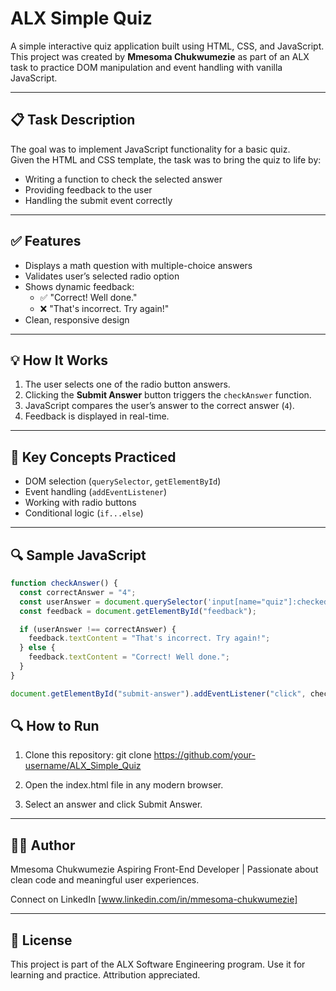 # ALX Simple Quiz

A simple interactive quiz application built using HTML, CSS, and JavaScript.  
This project was created by **Mmesoma Chukwumezie** as part of an ALX task to practice DOM manipulation and event handling with vanilla JavaScript.

---

## 📋 Task Description

The goal was to implement JavaScript functionality for a basic quiz.  
Given the HTML and CSS template, the task was to bring the quiz to life by:

- Writing a function to check the selected answer
- Providing feedback to the user
- Handling the submit event correctly

---

## ✅ Features

- Displays a math question with multiple-choice answers
- Validates user’s selected radio option
- Shows dynamic feedback:
  - ✅ "Correct! Well done."
  - ❌ "That's incorrect. Try again!"
- Clean, responsive design

---

## 💡 How It Works

1. The user selects one of the radio button answers.
2. Clicking the **Submit Answer** button triggers the `checkAnswer` function.
3. JavaScript compares the user’s answer to the correct answer (`4`).
4. Feedback is displayed in real-time.

---

## 🧠 Key Concepts Practiced

- DOM selection (`querySelector`, `getElementById`)
- Event handling (`addEventListener`)
- Working with radio buttons
- Conditional logic (`if...else`)

---

## 🔍 Sample JavaScript

```js
function checkAnswer() {
  const correctAnswer = "4";
  const userAnswer = document.querySelector('input[name="quiz"]:checked')?.value;
  const feedback = document.getElementById("feedback");

  if (userAnswer !== correctAnswer) {
    feedback.textContent = "That's incorrect. Try again!";
  } else {
    feedback.textContent = "Correct! Well done.";
  }
}

document.getElementById("submit-answer").addEventListener("click", checkAnswer);

```

## 🔍 How to Run
1. Clone this repository:
 git clone https://github.com/your-username/ALX_Simple_Quiz

2. Open the index.html file in any modern browser.
3. Select an answer and click Submit Answer.

---

## 👩‍💻 Author
Mmesoma Chukwumezie
Aspiring Front-End Developer | Passionate about clean code and meaningful user experiences.

Connect on LinkedIn [www.linkedin.com/in/mmesoma-chukwumezie]

---

## 📄 License

This project is part of the ALX Software Engineering program.
Use it for learning and practice. Attribution appreciated.
